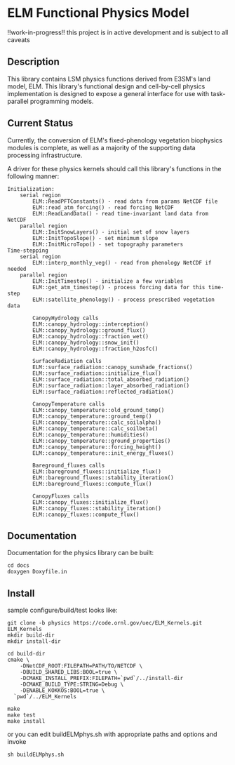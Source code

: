 ELM Functional Physics Model
================================
!!work-in-progress!! this project is in active development and is subject to all caveats

Description
-----------
This library contains LSM physics functions derived from E3SM's land model, ELM. 
This library's functional design and cell-by-cell physics implementation is designed 
to expose a general interface for use with task-parallel programming models.

Current Status
--------------
Currently, the conversion of ELM's fixed-phenology vegetation biophysics modules is complete,
as well as a majority of the supporting data processing infrastructure.

A driver for these physics kernels should call this library's functions in the following manner:
    
    Initialization:
        serial region
            ELM::ReadPFTConstants() - read data from params NetCDF file
            ELM::read_atm_forcing() - read forcing NetCDF
            ELM::ReadLandData() - read time-invariant land data from NetCDF
        parallel region
            ELM::InitSnowLayers() - initial set of snow layers
            ELM::InitTopoSlope() - set minimum slope
            ELM::InitMicroTopo() - set topography parameters
    Time-stepping
        serial region
            ELM::interp_monthly_veg() - read from phenology NetCDF if needed
        parallel region
            ELM::InitTimestep() - initialize a few variables
            ELM::get_atm_timestep() - process forcing data for this time-step
            ELM::satellite_phenology() - process prescribed vegetation data

            CanopyHydrology calls
            ELM::canopy_hydrology::interception()
            ELM::canopy_hydrology::ground_flux()
            ELM::canopy_hydrology::fraction_wet()
            ELM::canopy_hydrology::snow_init()
            ELM::canopy_hydrology::fraction_h2osfc()

            SurfaceRadiation calls
            ELM::surface_radiation::canopy_sunshade_fractions()
            ELM::surface_radiation::initialize_flux()
            ELM::surface_radiation::total_absorbed_radiation()
            ELM::surface_radiation::layer_absorbed_radiation()
            ELM::surface_radiation::reflected_radiation()

            CanopyTemperature calls
            ELM::canopy_temperature::old_ground_temp()
            ELM::canopy_temperature::ground_temp()
            ELM::canopy_temperature::calc_soilalpha()
            ELM::canopy_temperature::calc_soilbeta()
            ELM::canopy_temperature::humidities()
            ELM::canopy_temperature::ground_properties()
            ELM::canopy_temperature::forcing_height()
            ELM::canopy_temperature::init_energy_fluxes()

            Bareground_fluxes calls
            ELM::bareground_fluxes::initialize_flux()
            ELM::bareground_fluxes::stability_iteration()
            ELM::bareground_fluxes::compute_flux()

            CanopyFluxes calls
            ELM::canopy_fluxes::initialize_flux()
            ELM::canopy_fluxes::stability_iteration()
            ELM::canopy_fluxes::compute_flux()

Documentation
-------------
Documentation for the physics library can be built:
    
    cd docs
    doxygen Doxyfile.in 

Install
-------
sample configure/build/test looks like:

    git clone -b physics https://code.ornl.gov/uec/ELM_Kernels.git ELM_Kernels
    mkdir build-dir
    mkdir install-dir
    
    cd build-dir
    cmake \
        -DNetCDF_ROOT:FILEPATH=PATH/TO/NETCDF \
        -DBUILD_SHARED_LIBS:BOOL=true \
        -DCMAKE_INSTALL_PREFIX:FILEPATH=`pwd`/../install-dir
        -DCMAKE_BUILD_TYPE:STRING=Debug \
        -DENABLE_KOKKOS:BOOL=true \
      `pwd`/../ELM_Kernels
      
    make
    make test
    make install

or you can edit buildELMphys.sh with appropriate paths and options and invoke
    
    sh buildELMphys.sh

    
